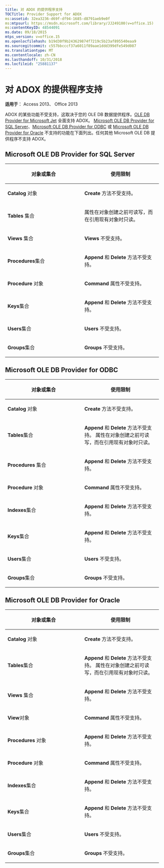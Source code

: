 ```yaml
---
title: 对 ADOX 的提供程序支持
TOCTitle: Provider Support for ADOX
ms:assetid: 32ea3236-d69f-df94-1685-d8791aeb9e0f
ms:mtpsurl: https://msdn.microsoft.com/library/JJ249100(v=office.15)
ms:contentKeyID: 48544091
ms.date: 09/18/2015
mtps_version: v=office.15
ms.openlocfilehash: b19d30f9b243629874f7219c5b23af895540eaa9
ms.sourcegitcommit: c557bbcccf37a6011f89aae1ddd399dfe549d087
ms.translationtype: MT
ms.contentlocale: zh-CN
ms.lasthandoff: 10/31/2018
ms.locfileid: "25881137"
---
```

# <a name="provider-support-for-adox"></a>对 ADOX 的提供程序支持


**适用于**： Access 2013、 Office 2013

ADOX 的某些功能不受支持，这取决于您的 OLE DB 数据提供程序。[OLE DB Provider for Microsoft Jet](microsoft-ole-db-provider-for-microsoft-jet.md) 全面支持 ADOX。 [Microsoft OLE DB Provider for SQL Server](microsoft-ole-db-provider-for-sql-server.md)、[Microsoft OLE DB Provider for ODBC](microsoft-ole-db-provider-for-odbc.md) 或 [Microsoft OLE DB Provider for Oracle](microsoft-ole-db-provider-for-oracle.md) 不支持的功能在下面列出。任何其他 Microsoft OLE DB 提供程序不支持 ADOX。

## <a name="microsoft-ole-db-provider-for-sql-server"></a>Microsoft OLE DB Provider for SQL Server

<table>
<colgroup>
<col style="width: 50%" />
<col style="width: 50%" />
</colgroup>
<thead>
<tr class="header">
<th><p>对象或集合</p></th>
<th><p>使用限制</p></th>
</tr>
</thead>
<tbody>
<tr class="odd">
<td><p><strong>Catalog</strong> 对象</p></td>
<td><p><strong>Create</strong> 方法不受支持。</p></td>
</tr>
<tr class="even">
<td><p><strong>Tables</strong> 集合</p></td>
<td><p>属性在对象创建之前可读写，而在引用现有对象时只读。</p></td>
</tr>
<tr class="odd">
<td><p><strong>Views</strong> 集合</p></td>
<td><p><strong>Views</strong> 不受支持。</p></td>
</tr>
<tr class="even">
<td><p><strong>Procedures</strong>集合</p></td>
<td><p><strong>Append</strong> 和 <strong>Delete</strong> 方法不受支持。</p></td>
</tr>
<tr class="odd">
<td><p><strong>Procedure</strong> 对象</p></td>
<td><p><strong>Command</strong> 属性不受支持。</p></td>
</tr>
<tr class="even">
<td><p><strong>Keys</strong>集合</p></td>
<td><p><strong>Append</strong> 和 <strong>Delete</strong> 方法不受支持。</p></td>
</tr>
<tr class="odd">
<td><p><strong>Users</strong>集合</p></td>
<td><p><strong>Users</strong> 不受支持。</p></td>
</tr>
<tr class="even">
<td><p><strong>Groups</strong>集合</p></td>
<td><p><strong>Groups</strong> 不受支持。</p></td>
</tr>
</tbody>
</table>


## <a name="microsoft-ole-db-provider-for-odbc"></a>Microsoft OLE DB Provider for ODBC

<table>
<colgroup>
<col style="width: 50%" />
<col style="width: 50%" />
</colgroup>
<thead>
<tr class="header">
<th><p>对象或集合</p></th>
<th><p>使用限制</p></th>
</tr>
</thead>
<tbody>
<tr class="odd">
<td><p><strong>Catalog</strong> 对象</p></td>
<td><p><strong>Create</strong> 方法不受支持。</p></td>
</tr>
<tr class="even">
<td><p><strong>Tables</strong>集合</p></td>
<td><p><strong>Append</strong> 和 <strong>Delete</strong> 方法不受支持。
 属性在对象创建之前可读写，而在引用现有对象时只读。</p></td>
</tr>
<tr class="odd">
<td><p><strong>Procedures</strong> 集合</p></td>
<td><p><strong>Append</strong> 和 <strong>Delete</strong> 方法不受支持。</p></td>
</tr>
<tr class="even">
<td><p><strong>Procedure</strong> 对象</p></td>
<td><p><strong>Command</strong> 属性不受支持。</p></td>
</tr>
<tr class="odd">
<td><p><strong>Indexes</strong>集合</p></td>
<td><p><strong>Append</strong> 和 <strong>Delete</strong> 方法不受支持。</p></td>
</tr>
<tr class="even">
<td><p><strong>Keys</strong>集合</p></td>
<td><p><strong>Append</strong> 和 <strong>Delete</strong> 方法不受支持。</p></td>
</tr>
<tr class="odd">
<td><p><strong>Users</strong>集合</p></td>
<td><p><strong>Users</strong> 不受支持。</p></td>
</tr>
<tr class="even">
<td><p><strong>Groups</strong>集合</p></td>
<td><p><strong>Groups</strong> 不受支持。</p></td>
</tr>
</tbody>
</table>


## <a name="microsoft-ole-db-provider-for-oracle"></a>Microsoft OLE DB Provider for Oracle

<table>
<colgroup>
<col style="width: 50%" />
<col style="width: 50%" />
</colgroup>
<thead>
<tr class="header">
<th><p>对象或集合</p></th>
<th><p>使用限制</p></th>
</tr>
</thead>
<tbody>
<tr class="odd">
<td><p><strong>Catalog</strong> 对象</p></td>
<td><p><strong>Create</strong> 方法不受支持。</p></td>
</tr>
<tr class="even">
<td><p><strong>Tables</strong>集合</p></td>
<td><p><strong>Append</strong> 和 <strong>Delete</strong> 方法不受支持。
 属性在对象创建之前可读写，而在引用现有对象时只读。</p></td>
</tr>
<tr class="odd">
<td><p><strong>Views</strong> 集合</p></td>
<td><p><strong>Append</strong> 和 <strong>Delete</strong> 方法不受支持。</p></td>
</tr>
<tr class="even">
<td><p><strong>View</strong>对象</p></td>
<td><p><strong>Command</strong> 属性不受支持。</p></td>
</tr>
<tr class="odd">
<td><p><strong>Procedures</strong> 对象</p></td>
<td><p><strong>Append</strong> 和 <strong>Delete</strong> 方法不受支持。</p></td>
</tr>
<tr class="even">
<td><p><strong>Procedure</strong> 对象</p></td>
<td><p><strong>Command</strong> 属性不受支持。</p></td>
</tr>
<tr class="odd">
<td><p><strong>Indexes</strong>集合</p></td>
<td><p><strong>Append</strong> 和 <strong>Delete</strong> 方法不受支持。</p></td>
</tr>
<tr class="even">
<td><p><strong>Keys</strong>集合</p></td>
<td><p><strong>Append</strong> 和 <strong>Delete</strong> 方法不受支持。</p></td>
</tr>
<tr class="odd">
<td><p><strong>Users</strong>集合</p></td>
<td><p><strong>Users</strong> 不受支持。</p></td>
</tr>
<tr class="even">
<td><p><strong>Groups</strong>集合</p></td>
<td><p><strong>Groups</strong> 不受支持。</p></td>
</tr>
</tbody>
</table>

